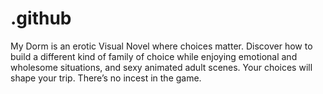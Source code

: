 # .github
My Dorm is an erotic Visual Novel where choices matter. Discover how to build a different kind of family of choice while enjoying emotional and wholesome situations, and sexy animated adult scenes. Your choices will shape your trip. There’s no incest in the game.

